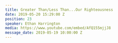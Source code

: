 ```yaml
---
title: Greater Than/Less Than...Our Righteousness
date: 2019-05-20 15:29:00 Z
position: 23
speaker: Ethan Harrington
media: https://www.youtube.com/embed/AfQ155mjjJ8
message_date: 2019-05-19 10:00:00 Z
---
```


